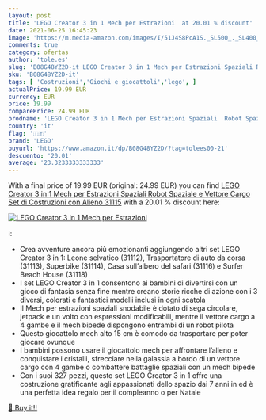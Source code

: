 ```yaml
---
layout: post
title: 'LEGO Creator 3 in 1 Mech per Estrazioni  at 20.01 % discount'
date: 2021-06-25 16:45:23
image: 'https://m.media-amazon.com/images/I/51J4S8PcA1S._SL500_._SL400_.jpg'
comments: true
category: ofertas
author: 'tole.es'
slug: 'B08G48YZ2D-it LEGO Creator 3 in 1 Mech per Estrazioni Spaziali Robot...'
sku: 'B08G48YZ2D-it'
tags: [ 'Costruzioni','Giochi e giocattoli','lego', ]
actualPrice: 19.99 EUR
currency: EUR
price: 19.99
comparePrice: 24.99 EUR
prodname: 'LEGO Creator 3 in 1 Mech per Estrazioni Spaziali  Robot Spaziale e Vettore Cargo  Set di Costruzioni con Alieno  31115'
country: 'it'
flag: '🇮🇹'
brand: 'LEGO'
buyurl: 'https://www.amazon.it/dp/B08G48YZ2D/?tag=tolees00-21'
descuento: '20.01'
average: '23.3233333333333'
---
```


With a final price of 19.99 EUR (original: 24.99 EUR) you can find [LEGO Creator 3 in 1 Mech per Estrazioni Spaziali  Robot Spaziale e Vettore Cargo  Set di Costruzioni con Alieno  31115](https://www.amazon.it/dp/B08G48YZ2D/?tag=tolees00-21) with a  20.01 % discount here:

[![LEGO Creator 3 in 1 Mech per Estrazioni ](https://m.media-amazon.com/images/I/51J4S8PcA1S._SL500_._SL400_.jpg)](https://www.amazon.it/dp/B08G48YZ2D/?tag=tolees00-21)

ℹ️:

- Crea avventure ancora più emozionanti aggiungendo altri set LEGO Creator 3 in 1: Leone selvatico (31112), Trasportatore di auto da corsa (31113), Superbike (31114), Casa sull’albero del safari (31116) e Surfer Beach House (31118)
- I set LEGO Creator 3 in 1 consentono ai bambini di divertirsi con un gioco di fantasia senza fine mentre creano storie ricche di azione con i 3 diversi, colorati e fantastici modelli inclusi in ogni scatola
- Il Mech per estrazioni spaziali snodabile è dotato di sega circolare, jetpack e un volto con espressioni modificabili, mentre il vettore cargo a 4 gambe e il mech bipede dispongono entrambi di un robot pilota
- Questo giocattolo mech alto 15 cm è comodo da trasportare per poter giocare ovunque
- I bambini possono usare il giocattolo mech per affrontare l’alieno e conquistare i cristalli, sfrecciare nella galassia a bordo di un vettore cargo con 4 gambe o combattere battaglie spaziali con un mech bipede
- Con i suoi 327 pezzi, questo set LEGO Creator 3 in 1 offre una costruzione gratificante agli appassionati dello spazio dai 7 anni in ed è una perfetta idea regalo per il compleanno o per Natale

[🛒 Buy it!!](https://www.amazon.it/dp/B08G48YZ2D/?tag=tolees00-21)
